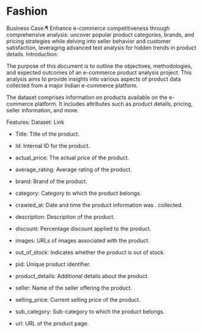 # Fashion
Business Case:¶ Enhance e-commerce competitiveness through comprehensive analysis: uncover popular product categories, brands, and pricing strategies while delving into seller behavior and customer satisfaction, leveraging advanced text analysis for hidden trends in product details. 
Introduction:

The purpose of this document is to outline the objectives,
methodologies, and expected outcomes of an e-commerce product
analysis project. This analysis aims to provide insights into various
aspects of product data collected from a major Indian e-commerce
platform.

The dataset comprises information on products available on the e-
commerce platform. It includes attributes such as product details,
pricing, seller information, and more.

Features:
Dataset: Link

* Title: Title of the product.
* Id: Internal ID for the product.
* actual_price: The actual price of the product.
* average_rating: Average rating of the product.
* brand: Brand of the product.
* category: Category to which the product belongs.
* crawled_at: Date and time the product information was
. collected.
* description: Description of the product.
* discount: Percentage discount applied to the product.
* images: URLs of images associated with the product.
* out_of_stock: Indicates whether the product is out of stock.
* pid: Unique product identifier.

* product_details: Additional details about the product.
* seller: Name of the seller offering the product.
* selling_price: Current selling price of the product.
* sub_category: Sub-category to which the product belongs.
* url: URL of the product page.
